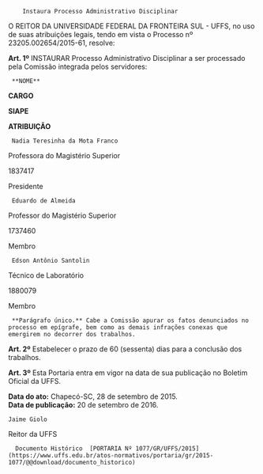         Instaura Processo Administrativo Disciplinar  

O REITOR DA UNIVERSIDADE FEDERAL DA FRONTEIRA SUL - UFFS, no uso de suas atribuições legais, tendo em vista o Processo nº 23205.002654/2015-61, resolve:

 **Art. 1º** INSTAURAR Processo Administrativo Disciplinar a ser processado pela Comissão integrada pelos servidores:

     **NOME**

   **CARGO**

   **SIAPE**

   **ATRIBUIÇÃO**

     Nadia Teresinha da Mota Franco

   Professora do Magistério Superior

   1837417

   Presidente

     Eduardo de Almeida

   Professor do Magistério Superior

   1737460

   Membro

     Edson Antônio Santolin

   Técnico de Laboratório

   1880079

   Membro

     **Parágrafo único.** Cabe a Comissão apurar os fatos denunciados no processo em epígrafe, bem como as demais infrações conexas que emergirem no decorrer dos trabalhos.

 **Art. 2º** Estabelecer o prazo de 60 (sessenta) dias para a conclusão dos trabalhos.

 **Art. 3º** Esta Portaria entra em vigor na data de sua publicação no Boletim Oficial da UFFS.

  

   **Data do ato:** Chapecó-SC, 28 de setembro de 2015.   
 **Data de publicação:**  20 de setembro de 2016. 

    Jaime Giolo   
 Reitor da UFFS 

      Documento Histórico  [PORTARIA Nº 1077/GR/UFFS/2015](https://www.uffs.edu.br/atos-normativos/portaria/gr/2015-1077/@@download/documento_historico)     
      
